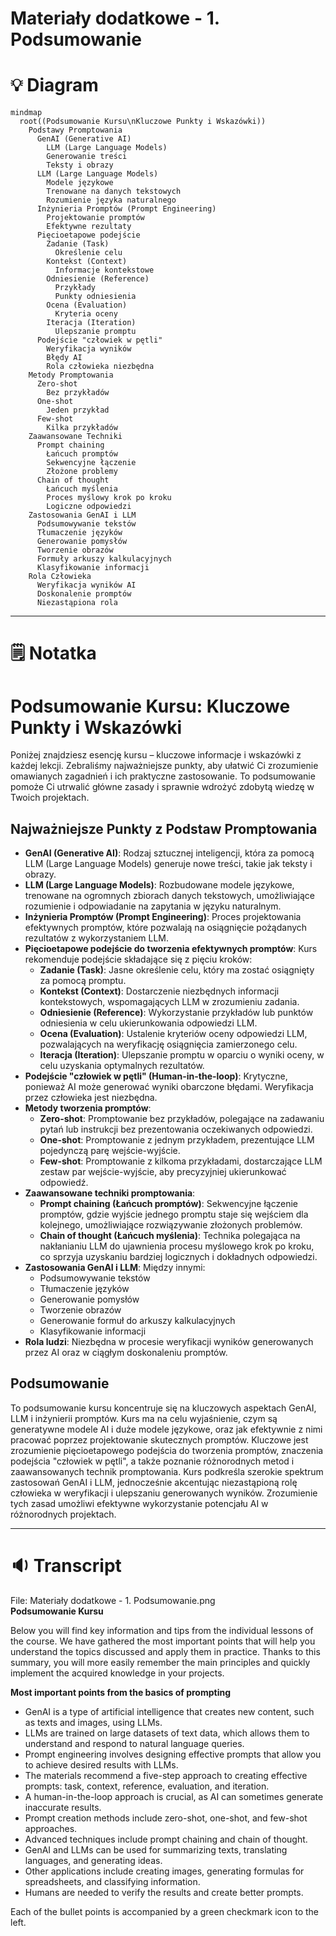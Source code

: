 # Materiały dodatkowe - 1. Podsumowanie

# 💡 Diagram

```mermaid
mindmap
  root((Podsumowanie Kursu\nKluczowe Punkty i Wskazówki))
    Podstawy Promptowania
      GenAI (Generative AI)
        LLM (Large Language Models)
        Generowanie treści
        Teksty i obrazy
      LLM (Large Language Models)
        Modele językowe
        Trenowane na danych tekstowych
        Rozumienie języka naturalnego
      Inżynieria Promptów (Prompt Engineering)
        Projektowanie promptów
        Efektywne rezultaty
      Pięcioetapowe podejście
        Zadanie (Task)
          Określenie celu
        Kontekst (Context)
          Informacje kontekstowe
        Odniesienie (Reference)
          Przykłady
          Punkty odniesienia
        Ocena (Evaluation)
          Kryteria oceny
        Iteracja (Iteration)
          Ulepszanie promptu
      Podejście "człowiek w pętli"
        Weryfikacja wyników
        Błędy AI
        Rola człowieka niezbędna
    Metody Promptowania
      Zero-shot
        Bez przykładów
      One-shot
        Jeden przykład
      Few-shot
        Kilka przykładów
    Zaawansowane Techniki
      Prompt chaining
        Łańcuch promptów
        Sekwencyjne łączenie
        Złożone problemy
      Chain of thought
        Łańcuch myślenia
        Proces myślowy krok po kroku
        Logiczne odpowiedzi
    Zastosowania GenAI i LLM
      Podsumowywanie tekstów
      Tłumaczenie języków
      Generowanie pomysłów
      Tworzenie obrazów
      Formuły arkuszy kalkulacyjnych
      Klasyfikowanie informacji
    Rola Człowieka
      Weryfikacja wyników AI
      Doskonalenie promptów
      Niezastąpiona rola
```

___

# 🗒️ Notatka


# Podsumowanie Kursu: Kluczowe Punkty i Wskazówki

Poniżej znajdziesz esencję kursu – kluczowe informacje i wskazówki z każdej lekcji.  Zebraliśmy najważniejsze punkty, aby ułatwić Ci zrozumienie omawianych zagadnień i ich praktyczne zastosowanie. To podsumowanie pomoże Ci utrwalić główne zasady i sprawnie wdrożyć zdobytą wiedzę w Twoich projektach.

## Najważniejsze Punkty z Podstaw Promptowania

* **GenAI (Generative AI)**:  Rodzaj sztucznej inteligencji, która za pomocą LLM (Large Language Models) generuje nowe treści, takie jak teksty i obrazy.
* **LLM (Large Language Models)**:  Rozbudowane modele językowe, trenowane na ogromnych zbiorach danych tekstowych, umożliwiające rozumienie i odpowiadanie na zapytania w języku naturalnym.
* **Inżynieria Promptów (Prompt Engineering)**:  Proces projektowania efektywnych promptów, które pozwalają na osiągnięcie pożądanych rezultatów z wykorzystaniem LLM.
* **Pięcioetapowe podejście do tworzenia efektywnych promptów**: Kurs rekomenduje podejście składające się z pięciu kroków:
    - **Zadanie (Task)**: Jasne określenie celu, który ma zostać osiągnięty za pomocą promptu.
    - **Kontekst (Context)**: Dostarczenie niezbędnych informacji kontekstowych, wspomagających LLM w zrozumieniu zadania.
    - **Odniesienie (Reference)**: Wykorzystanie przykładów lub punktów odniesienia w celu ukierunkowania odpowiedzi LLM.
    - **Ocena (Evaluation)**: Ustalenie kryteriów oceny odpowiedzi LLM, pozwalających na weryfikację osiągnięcia zamierzonego celu.
    - **Iteracja (Iteration)**:  Ulepszanie promptu w oparciu o wyniki oceny, w celu uzyskania optymalnych rezultatów.
* **Podejście "człowiek w pętli" (Human-in-the-loop)**:  Krytyczne, ponieważ AI może generować wyniki obarczone błędami. Weryfikacja przez człowieka jest niezbędna.
* **Metody tworzenia promptów**:
    - **Zero-shot**: Promptowanie bez przykładów, polegające na zadawaniu pytań lub instrukcji bez prezentowania oczekiwanych odpowiedzi.
    - **One-shot**: Promptowanie z jednym przykładem, prezentujące LLM pojedynczą parę wejście-wyjście.
    - **Few-shot**: Promptowanie z kilkoma przykładami, dostarczające LLM zestaw par wejście-wyjście, aby precyzyjniej ukierunkować odpowiedź.
* **Zaawansowane techniki promptowania**:
    - **Prompt chaining (Łańcuch promptów)**:  Sekwencyjne łączenie promptów, gdzie wyjście jednego promptu staje się wejściem dla kolejnego, umożliwiające rozwiązywanie złożonych problemów.
    - **Chain of thought (Łańcuch myślenia)**: Technika polegająca na nakłanianiu LLM do ujawnienia procesu myślowego krok po kroku, co sprzyja uzyskaniu bardziej logicznych i dokładnych odpowiedzi.
* **Zastosowania GenAI i LLM**:  Między innymi:
    - Podsumowywanie tekstów
    - Tłumaczenie języków
    - Generowanie pomysłów
    - Tworzenie obrazów
    - Generowanie formuł do arkuszy kalkulacyjnych
    - Klasyfikowanie informacji
* **Rola ludzi**:  Niezbędna w procesie weryfikacji wyników generowanych przez AI oraz w ciągłym doskonaleniu promptów.

## Podsumowanie

To podsumowanie kursu koncentruje się na kluczowych aspektach GenAI, LLM i inżynierii promptów.  Kurs ma na celu wyjaśnienie, czym są generatywne modele AI i duże modele językowe, oraz jak efektywnie z nimi pracować poprzez projektowanie skutecznych promptów.  Kluczowe jest zrozumienie pięcioetapowego podejścia do tworzenia promptów,  znaczenia podejścia "człowiek w pętli", a także poznanie różnorodnych metod i zaawansowanych technik promptowania. Kurs podkreśla szerokie spektrum zastosowań GenAI i LLM,  jednocześnie akcentując niezastąpioną rolę człowieka w weryfikacji i ulepszaniu generowanych wyników.  Zrozumienie tych zasad umożliwi efektywne wykorzystanie potencjału AI w różnorodnych projektach.


___

# 🔉 Transcript
File: Materiały dodatkowe - 1. Podsumowanie.png<br>
**Podsumowanie Kursu**

Below you will find key information and tips from the individual lessons of the course. We have gathered the most important points that will help you understand the topics discussed and apply them in practice.  Thanks to this summary, you will more easily remember the main principles and quickly implement the acquired knowledge in your projects.

**Most important points from the basics of prompting**

* GenAI is a type of artificial intelligence that creates new content, such as texts and images, using LLMs.
* LLMs are trained on large datasets of text data, which allows them to understand and respond to natural language queries.
* Prompt engineering involves designing effective prompts that allow you to achieve desired results with LLMs.
* The materials recommend a five-step approach to creating effective prompts: task, context, reference, evaluation, and iteration.
* A human-in-the-loop approach is crucial, as AI can sometimes generate inaccurate results.
* Prompt creation methods include zero-shot, one-shot, and few-shot approaches.
* Advanced techniques include prompt chaining and chain of thought.
* GenAI and LLMs can be used for summarizing texts, translating languages, and generating ideas.
* Other applications include creating images, generating formulas for spreadsheets, and classifying information.
* Humans are needed to verify the results and create better prompts.


Each of the bullet points is accompanied by a green checkmark icon to the left.

